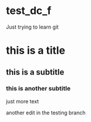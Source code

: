 # test_dc_f
Just trying to learn git


# this is a title
## this is a subtitle

### this is another subtitle


just more text

another edit in the testing branch

